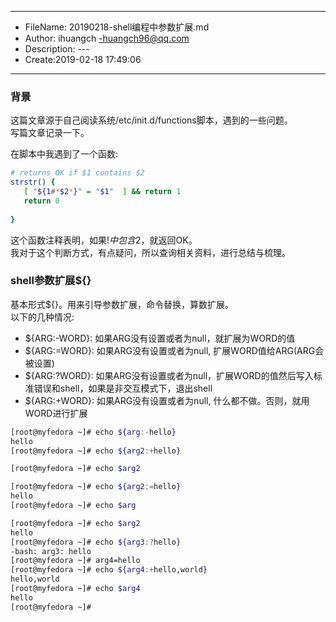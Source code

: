 ___
- FileName: 20190218-shell编程中参数扩展.md
- Author: ihuangch -huangch96@qq.com
- Description: ---
- Create:2019-02-18 17:49:06
___

### 背景
这篇文章源于自己阅读系统/etc/init.d/functions脚本，遇到的一些问题。  
写篇文章记录一下。  

在脚本中我遇到了一个函数:
```bash
# returns OK if $1 contains $2
strstr() {
   [ "${1#*$2*}" = "$1"  ] && return 1
   return 0
 
}
```
这个函数注释表明，如果$!中包含$2，就返回OK。  
我对于这个判断方式，有点疑问，所以查询相关资料，进行总结与梳理。

### shell参数扩展${}
基本形式${}。用来引导参数扩展，命令替换，算数扩展。  
以下的几种情况:
- ${ARG:-WORD}: 如果ARG没有设置或者为null，就扩展为WORD的值
- ${ARG:=WORD}: 如果ARG没有设置或者为null, 扩展WORD值给ARG(ARG会被设置)
- ${ARG:?WORD}: 如果ARG没有设置或者为null，扩展WORD的值然后写入标准错误和shell，如果是非交互模式下，退出shell
- ${ARG:+WORD}: 如果ARG没有设置或者为null, 什么都不做。否则，就用WORD进行扩展
```bash
[root@myfedora ~]# echo ${arg:-hello}
hello
[root@myfedora ~]# echo ${arg2:+hello}

[root@myfedora ~]# echo $arg2

[root@myfedora ~]# echo ${arg2:=hello}
hello
[root@myfedora ~]# echo $arg

[root@myfedora ~]# echo $arg2
hello
[root@myfedora ~]# echo ${arg3:?hello}
-bash: arg3: hello
[root@myfedora ~]# arg4=hello
[root@myfedora ~]# echo ${arg4:+hello,world}
hello,world
[root@myfedora ~]# echo $arg4
hello
[root@myfedora ~]# 

```
